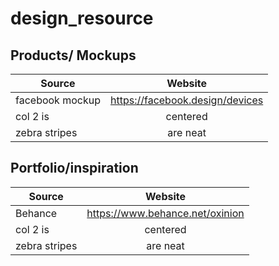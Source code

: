 # design_resource

## Products/ Mockups
| Source              | Website           |
| -------------       |:-------------:|
| facebook mockup     | https://facebook.design/devices |
| col 2 is            | centered      |
| zebra stripes       | are neat      |

## Portfolio/inspiration 
| Source              | Website           |
| -------------       |:-------------:|
| Behance             | https://www.behance.net/oxinion |
| col 2 is            | centered      |
| zebra stripes       | are neat      |
